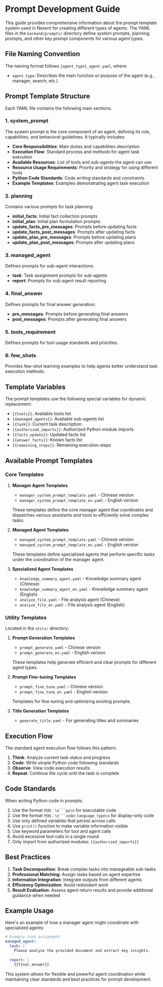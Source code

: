 # Prompt Development Guide

This guide provides comprehensive information about the prompt template system used in Nexent for creating different types of agents. The YAML files in the `backend/prompts/` directory define system prompts, planning prompts, and other key prompt components for various agent types.

## File Naming Convention

The naming format follows `{agent_type}_agent.yaml`, where:
- `agent_type`: Describes the main function or purpose of the agent (e.g., manager, search, etc.)

## Prompt Template Structure

Each YAML file contains the following main sections:

### 1. system_prompt

The system prompt is the core component of an agent, defining its role, capabilities, and behavioral guidelines. It typically includes:

- **Core Responsibilities**: Main duties and capabilities description
- **Execution Flow**: Standard process and methods for agent task execution
- **Available Resources**: List of tools and sub-agents the agent can use
- **Resource Usage Requirements**: Priority and strategy for using different tools
- **Python Code Standards**: Code writing standards and constraints
- **Example Templates**: Examples demonstrating agent task execution

### 2. planning

Contains various prompts for task planning:

- **initial_facts**: Initial fact collection prompts
- **initial_plan**: Initial plan formulation prompts
- **update_facts_pre_messages**: Prompts before updating facts
- **update_facts_post_messages**: Prompts after updating facts
- **update_plan_pre_messages**: Prompts before updating plans
- **update_plan_post_messages**: Prompts after updating plans

### 3. managed_agent

Defines prompts for sub-agent interactions:

- **task**: Task assignment prompts for sub-agents
- **report**: Prompts for sub-agent result reporting

### 4. final_answer

Defines prompts for final answer generation:

- **pre_messages**: Prompts before generating final answers
- **post_messages**: Prompts after generating final answers

### 5. tools_requirement

Defines prompts for tool usage standards and priorities.

### 6. few_shots

Provides few-shot learning examples to help agents better understand task execution methods.

## Template Variables

The prompt templates use the following special variables for dynamic replacement:

- `{{tools}}`: Available tools list
- `{{managed_agents}}`: Available sub-agents list
- `{{task}}`: Current task description
- `{{authorized_imports}}`: Authorized Python module imports
- `{{facts_update}}`: Updated facts list
- `{{answer_facts}}`: Known facts list
- `{{remaining_steps}}`: Remaining execution steps

## Available Prompt Templates

### Core Templates

1. **Manager Agent Templates**
   - `manager_system_prompt_template.yaml` - Chinese version
   - `manager_system_prompt_template_en.yaml` - English version
   
   These templates define the core manager agent that coordinates and dispatches various assistants and tools to efficiently solve complex tasks.

2. **Managed Agent Templates**
   - `managed_system_prompt_template.yaml` - Chinese version
   - `managed_system_prompt_template_en.yaml` - English version
   
   These templates define specialized agents that perform specific tasks under the coordination of the manager agent.

3. **Specialized Agent Templates**
   - `knowledge_summary_agent.yaml` - Knowledge summary agent (Chinese)
   - `knowledge_summary_agent_en.yaml` - Knowledge summary agent (English)
   - `analyze_file.yaml` - File analysis agent (Chinese)
   - `analyze_file_en.yaml` - File analysis agent (English)

### Utility Templates

Located in the `utils/` directory:

1. **Prompt Generation Templates**
   - `prompt_generate.yaml` - Chinese version
   - `prompt_generate_en.yaml` - English version
   
   These templates help generate efficient and clear prompts for different agent types.

2. **Prompt Fine-tuning Templates**
   - `prompt_fine_tune.yaml` - Chinese version
   - `prompt_fine_tune_en.yaml` - English version
   
   Templates for fine-tuning and optimizing existing prompts.

3. **Title Generation Templates**
   - `generate_title.yaml` - For generating titles and summaries

## Execution Flow

The standard agent execution flow follows this pattern:

1. **Think**: Analyze current task status and progress
2. **Code**: Write simple Python code following standards
3. **Observe**: View code execution results
4. **Repeat**: Continue the cycle until the task is complete

## Code Standards

When writing Python code in prompts:

1. Use the format `代码：\n```py\n` for executable code
2. Use the format `代码：\n```code:language_type\n` for display-only code
3. Use only defined variables that persist across calls
4. Use `print()` function to make variable information visible
5. Use keyword parameters for tool and agent calls
6. Avoid excessive tool calls in a single round
7. Only import from authorized modules: `{{authorized_imports}}`

## Best Practices

1. **Task Decomposition**: Break complex tasks into manageable sub-tasks
2. **Professional Matching**: Assign tasks based on agent expertise
3. **Information Integration**: Integrate outputs from different agents
4. **Efficiency Optimization**: Avoid redundant work
5. **Result Evaluation**: Assess agent return results and provide additional guidance when needed

## Example Usage

Here's an example of how a manager agent might coordinate with specialized agents:

```yaml
# Example task assignment
managed_agent:
  task: |
    Please analyze the provided document and extract key insights.
    
  report: |
    {{final_answer}}
```

This system allows for flexible and powerful agent coordination while maintaining clear standards and best practices for prompt development. 
